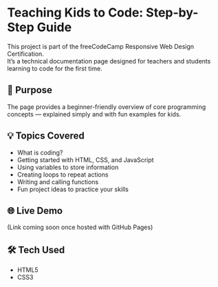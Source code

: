 # Teaching Kids to Code: Step-by-Step Guide

This project is part of the freeCodeCamp Responsive Web Design Certification.  
It’s a technical documentation page designed for teachers and students learning to code for the first time.

## 🎯 Purpose
The page provides a beginner-friendly overview of core programming concepts — explained simply and with fun examples for kids.

## 💡 Topics Covered
- What is coding?
- Getting started with HTML, CSS, and JavaScript
- Using variables to store information
- Creating loops to repeat actions
- Writing and calling functions
- Fun project ideas to practice your skills

## 🌐 Live Demo
(Link coming soon once hosted with GitHub Pages)

## 🛠 Tech Used
- HTML5
- CSS3
